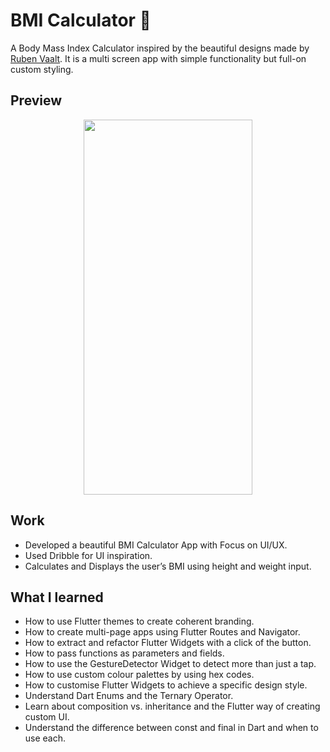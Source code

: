 
# BMI Calculator 💪
A Body Mass Index Calculator inspired by the beautiful designs made by [Ruben Vaalt](https://dribbble.com/shots/4585382-Simple-BMI-Calculator). It is a multi screen app with simple functionality but full-on custom styling.

## Preview

<p align="center">
  <img src="https://github.com/Md-Amiruddin/BMI-Calculator_Flutter/blob/main/Landing_page_media/bmi_calculator_preview.gif" width="270" height="600" />
</p>

## Work

<ul>
<li>Developed a beautiful BMI Calculator App with Focus on UI/UX.</li>
<li>Used Dribble for UI inspiration.</li>
<li>Calculates and Displays the user’s BMI using height and weight input.</li>
</ul>

## What I learned

- How to use Flutter themes to create coherent branding. 
- How to create multi-page apps using Flutter Routes and Navigator.
- How to extract and refactor Flutter Widgets with a click of the button. 
- How to pass functions as parameters and fields.
- How to use the GestureDetector Widget to detect more than just a tap.
- How to use custom colour palettes by using hex codes.
- How to customise Flutter Widgets to achieve a specific design style.
- Understand Dart Enums and the Ternary Operator.
- Learn about composition vs. inheritance and the Flutter way of creating custom UI.
- Understand the difference between const and final in Dart and when to use each.

